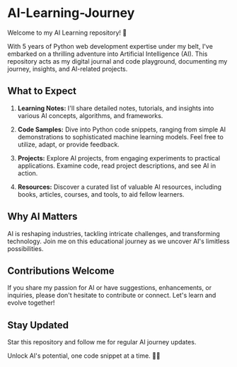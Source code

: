 # AI-Learning-Journey

Welcome to my AI Learning repository! 🚀

 With 5 years of Python web development expertise under my belt, I've embarked on a thrilling adventure into Artificial Intelligence (AI). This repository acts as my digital journal and code playground, documenting my journey, insights, and AI-related projects.
 
## What to Expect

1. **Learning Notes:** I'll share detailed notes, tutorials, and insights into various AI concepts, algorithms, and frameworks.

2. **Code Samples:** Dive into Python code snippets, ranging from simple AI demonstrations to sophisticated machine learning models. Feel free to utilize, adapt, or provide feedback.

3. **Projects:** Explore AI projects, from engaging experiments to practical applications. Examine code, read project descriptions, and see AI in action.

4. **Resources:** Discover a curated list of valuable AI resources, including books, articles, courses, and tools, to aid fellow learners.

## Why AI Matters

AI is reshaping industries, tackling intricate challenges, and transforming technology. Join me on this educational journey as we uncover AI's limitless possibilities.

## Contributions Welcome

If you share my passion for AI or have suggestions, enhancements, or inquiries, please don't hesitate to contribute or connect. Let's learn and evolve together!

## Stay Updated

Star this repository and follow me for regular AI journey updates.

Unlock AI's potential, one code snippet at a time. 🤖💡
